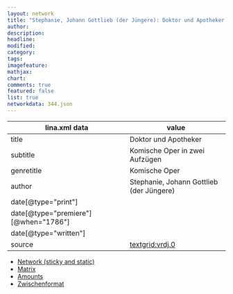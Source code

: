 ```yaml
---
layout: network
title: "Stephanie, Johann Gottlieb (der Jüngere): Doktor und Apotheker (1786)"
author:
description:
headline:
modified:
category:
tags:
imagefeature: 
mathjax: 
chart: 
comments: true
featured: false
list: true
networkdata: 344.json
---
```

lina.xml data  | value
------------- | -------------
title|Doktor und Apotheker
subtitle|Komische Oper in zwei Aufzügen
genretitle|Komische Oper
author|Stephanie, Johann Gottlieb (der Jüngere)
date[@type="print"]|
date[@type="premiere"][@when="1786"]|
date[@type="written"]|
source|[textgrid:vrdj.0](https://textgridlab.org/1.0/tgcrud-public/rest/textgrid:vrdj.0/data)



* [Network (sticky and static)](/network344)
* [Matrix](/matrix344)
* [Amounts](/amounts344)
* [Zwischenformat](/lina344 )
